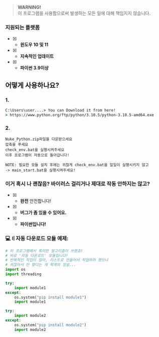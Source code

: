 > **WARNING!**   
이 프로그램을 사용함으로써 발생하는 모든 일에 대해 책임지지 않습니다.


### 지원되는 플랫폼
- [x] - **윈도우 10 및 11**
- [x] - **지속적인 업데이트**
- [x] - **파이썬 3.9이상**

## 어떻게 사용하나요?

### 1.
```cmd
C:\Users\user....> You can Download it from here!
> https://www.python.org/ftp/python/3.10.5/python-3.10.5-amd64.exe
```
### 2.
```sh-session
Nuke_Python.zip파일을 다운받으세요
압축을 푸세요
check_env.bat을 실행시켜주세요
이후 프로그램이 자동으로 돌아갑니다!

NOTE: 필요한 모듈 설치 후에는 귀찮게 check_env.bat을 일일이 실행시키지 않고
-> main_start.bat을 실행시켜주세요!
```

### 이거 혹시 나 괜찮음? 바이러스 걸리거나 제대로 작동 안하지는 않고?

- [x] - **완전** 안전합니다!
- [x] - **버그가 좀 있을 수 있어요.**
- [x] - **파이썬입니다!**

### 💻〢자동 다운로드 모듈 예제:
```py
# 이 프로그램에서 특이한 알고리즘이 쓰였죠!
# 바로 '자동 다운로드' 모듈입니다!
# 반복적인 작업이 많아, 리스트로 만들어서 작업하려 했으나
# 귀찮아서 안 했다는 게 학계의 정설...
import os 
import threading

try:
    import module1
except:
    os.system("pip install module1")
    import module1

try:
    import module2
except:
    os.system("pip install module2")
    import module2
```